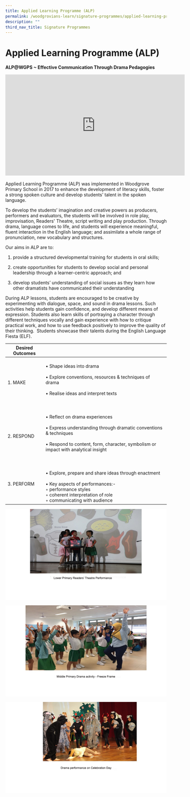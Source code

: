 ```yaml
---
title: Applied Learning Programme (ALP)
permalink: /woodgrovians-learn/signature-programmes/applied-learning-programme-alp/
description: ""
third_nav_title: Signature Programmes
---
```

# **Applied Learning Programme (ALP)**

**ALP@WGPS ~ Effective Communication Through Drama Pedagogies**

<iframe width="560" height="315" src="https://www.youtube.com/embed/9Bv5T7McXJo" title="YouTube video player" frameborder="0" allow="accelerometer; autoplay; clipboard-write; encrypted-media; gyroscope; picture-in-picture" allowfullscreen></iframe>

Applied Learning Programme (ALP) was implemented in Woodgrove Primary School in 2017 to enhance the development of literacy skills, foster a strong spoken culture and develop students’ talent in the spoken language. 

To develop the students’ imagination and creative powers as producers, performers and evaluators, the students will be involved in role play, improvisation, Readers' Theatre, script writing and play production. Through drama, language comes to life, and students will experience meaningful, fluent interaction in the English language; and assimilate a whole range of pronunciation, new vocabulary and structures.

Our aims in ALP are to:

1.  provide a structured developmental training for students in oral skills;  
    
2.  create opportunities for students to develop social and personal leadership through a learner-centric approach; and  
    
3.  develop students’ understanding of social issues as they learn how other dramatists have communicated their understanding 
    

During ALP lessons, students are encouraged to be creative by experimenting with dialogue, space, and sound in drama lessons. Such activities help students gain confidence, and develop different means of expression. Students also learn skills of portraying a character through different techniques vocally and gain experience with how to critique practical work, and how to use feedback positively to improve the quality of their thinking.  Students showcase their talents during the English Language Fiesta (ELF).

| Desired Outcomes 	|  	|
|---	|---	|
| 1.   MAKE 	| <br>• Shape ideas into drama<br><br>• Explore conventions, resources & techniques of drama<br><br>• Realise ideas and interpret texts<br><br><br>  	|
| 2.    RESPOND<br>  	| <br>• Reflect on drama experiences<br><br>• Express understanding through dramatic conventions & techniques<br><br>• Respond to content, form, character, symbolism or impact with analytical insight<br><br><br>  	|
| 3.    PERFORM 	| <br>• Explore, prepare and share ideas through enactment<br><br>• Key aspects of performances:-<br>   ◦ performance styles<br>    ◦ coherent interpretation of role<br>    ◦ communicating with audience 	|

![](/images/a%20Slide1%20copy.jpg)

![](/images/a%20Slide2%20(1)%20copy.jpg)

![](/images/a%20Slide3%20(1)%20copy.jpg)
